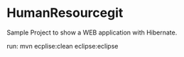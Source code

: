 HumanResourcegit
================

Sample Project to show a WEB application with Hibernate.

run:
mvn ecplise:clean eclipse:eclipse
